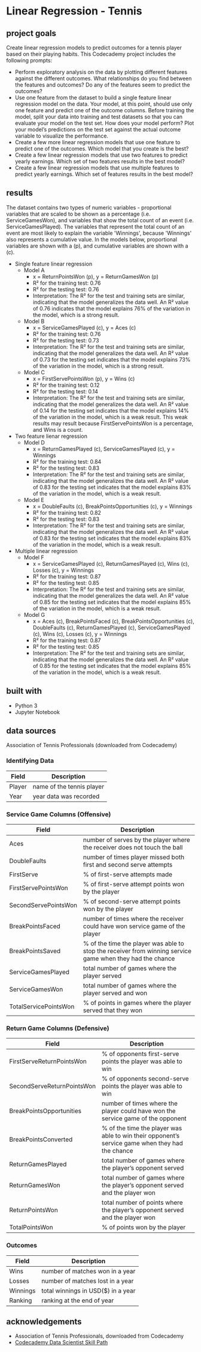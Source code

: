 # Linear Regression - Tennis
## project goals
Create linear regression models to predict outcomes for a tennis player based on their playing habits. This Codecademy project includes the following prompts:
* Perform exploratory analysis on the data by plotting different features against the different outcomes. What relationships do you find between the features and outcomes? Do any of the features seem to predict the outcomes?
* Use one feature from the dataset to build a single feature linear regression model on the data. Your model, at this point, should use only one feature and predict one of the outcome columns. Before training the model, split your data into training and test datasets so that you can evaluate your model on the test set. How does your model perform? Plot your model’s predictions on the test set against the actual outcome variable to visualize the performance.
* Create a few more linear regression models that use one feature to predict one of the outcomes. Which model that you create is the best?
* Create a few linear regression models that use two features to predict yearly earnings. Which set of two features results in the best model?
* Create a few linear regression models that use multiple features to predict yearly earnings. Which set of features results in the best model?

## results
The dataset contains two types of numeric variables - proportional variables that are scaled to be shown as a percentage (i.e. ServiceGamesWon), and variables that show the total count of an event (i.e. ServiceGamesPlayed). The variables that represent the total count of an event are most likely to explain the variable 'Winnings', because 'Winnings' also represents a cumulative value. In the models below, proportional variables are shown with a (p), and cumulative variables are shown with a (c).

* Single feature linear regression
  * Model A
    * x = ReturnPointsWon (p), y = ReturnGamesWon (p)
    * R² for the training test: 0.76
    * R² for the testing test: 0.76
    * Interpretation: The R² for the test and training sets are similar, indicating that the model generalizes the data well. An R² value of 0.76 indicates that the model explains 76% of the variation in the model, which is a strong result.
  * Model B
    * x = ServiceGamesPlayed (c), y = Aces (c)
    * R² for the training test: 0.76
    * R² for the testing test: 0.73
    * Interpretation: The R² for the test and training sets are similar, indicating that the model generalizes the data well. An R² value of 0.73 for the testing set indicates that the model explains 73% of the variation in the model, which is a strong result.
  * Model C
    * x = FirstServePointsWon (p), y = Wins (c)
    * R² for the training test: 0.12
    * R² for the testing test: 0.14
    * Interpretation: The R² for the test and training sets are similar, indicating that the model generalizes the data well. An R² value of 0.14 for the testing set indicates that the model explains 14% of the variation in the model, which is a weak result. This weak results may result because FirstServePointsWon is a percentage, and Wins is a count.
* Two feature lienar regression
  * Model D
    * x = ReturnGamesPlayed (c), ServiceGamesPlayed (c), y = Winnings
    * R² for the training test: 0.84
    * R² for the testing test: 0.83
    * Interpretation: The R² for the test and training sets are similar, indicating that the model generalizes the data well. An R² value of 0.83 for the testing set indicates that the model explains 83% of the variation in the model, which is a weak result.
  * Model E
    * x = DoubleFaults (c), BreakPointsOpportunities (c), y = Winnings  
    * R² for the training test: 0.82
    * R² for the testing test: 0.83
    * Interpretation: The R² for the test and training sets are similar, indicating that the model generalizes the data well. An R² value of 0.83 for the testing set indicates that the model explains 83% of the variation in the model, which is a weak result.
* Multiple linear regression 
  * Model F
    * x = ServiceGamesPlayed (c), ReturnGamesPlayed (c), Wins (c), Losses (c), y = Winnings
    * R² for the training test: 0.87
    * R² for the testing test: 0.85
    * Interpretation: The R² for the test and training sets are similar, indicating that the model generalizes the data well. An R² value of 0.85 for the testing set indicates that the model explains 85% of the variation in the model, which is a weak result.
  * Model G
    * x = Aces (c), BreakPointsFaced (c), BreakPointsOpportunities (c), DoubleFaults (c), ReturnGamesPlayed (c), ServiceGamesPlayed (c), Wins (c), Losses (c), y = Winnings
    * R² for the training test: 0.87
    * R² for the testing test: 0.85
    * Interpretation: The R² for the test and training sets are similar, indicating that the model generalizes the data well. An R² value of 0.85 for the testing set indicates that the model explains 85% of the variation in the model, which is a weak result.

## built with
* Python 3
* Jupyter Notebook

## data sources
Association of Tennis Professionals (downloaded from Codecademy)

### Identifying Data
Field | Description
------------ | -------------
Player | name of the tennis player
Year | year data was recorded

### Service Game Columns (Offensive)
Field | Description
------------ | -------------
Aces | number of serves by the player where the receiver does not touch the ball
DoubleFaults | number of times player missed both first and second serve attempts
FirstServe | % of first-serve attempts made
FirstServePointsWon | % of first-serve attempt points won by the player
SecondServePointsWon | % of second-serve attempt points won by the player
BreakPointsFaced | number of times where the receiver could have won service game of the player
BreakPointsSaved | % of the time the player was able to stop the receiver from winning service game when they had the chance
ServiceGamesPlayed | total number of games where the player served
ServiceGamesWon | total number of games where the player served and won
TotalServicePointsWon | % of points in games where the player served that they won

### Return Game Columns (Defensive)
Field | Description
------------ | -------------
FirstServeReturnPointsWon | % of opponents first-serve points the player was able to win
SecondServeReturnPointsWon | % of opponents second-serve points the player was able to win
BreakPointsOpportunities | number of times where the player could have won the service game of the opponent
BreakPointsConverted | % of the time the player was able to win their opponent’s service game when they had the chance
ReturnGamesPlayed | total number of games where the player’s opponent served
ReturnGamesWon | total number of games where the player’s opponent served and the player won
ReturnPointsWon | total number of points where the player’s opponent served and the player won
TotalPointsWon | % of points won by the player

### Outcomes
Field | Description
------------ | -------------
Wins| number of matches won in a year
Losses| number of matches lost in a year
Winnings| total winnings in USD($) in a year
Ranking| ranking at the end of year

## acknowledgements
* Association of Tennis Professionals, downloaded from Codecademy
* [Codecademy Data Scientist Skill Path](https://www.codecademy.com/learn)
